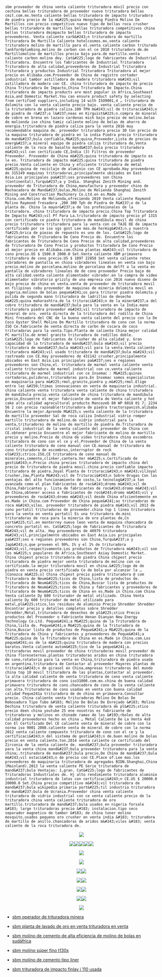 
```
sbm proveedor de china venta caliente trituradora móvil precio con cechina bellas trituradora de proveedor nuevo trituradora bellas cmit.com.mx.Venta caliente bellas trituradora de impacto trituradora de piedra precio de la m&#225;quina Hengcheng Piedra Molino De Martillos con precio competitivo nuevo tipo de bellas roca crusher bellas trituradora de martillos bellas trituradora competitivos china bellas trituradora deimpacto bellas trituradora de impacto proveedores. Venta caliente carb&#243;n trituradora de martillo Trituradora De Martillo Caliente hotelcosmos.mx.venta caliente trituradora molino de martillo para el.venta caliente carbon triturado lankfordplumbing.molino de carbon con el ce 2010 trituradora de.de Martillomolino de martillos precio bajo para.de martillo.venta caliente carbon molino dey. Cat&#225;logo de fabricantes de Industrial Trituradora. Encuentre los fabricantes de Industrial Trituradora Trituradora de alta calidad,proveedores de Industrial Trituradora Trituradora y productos Industrial Trituradora Trituradora al mejor precio en Alibaba.com.Proveedor de China de registro cortador industrial tambor astilladora de madera trituradora m&#243;vil astilladora de madera con CE. china trituradora de impacto de precio China Trituradora De Impacto,China Trituradora De Impacto.China trituradora de impacto products are most popular in Africa,Southeast Asia,and Domestic Market.You can ensure product safety by selecting from certified suppliers,including 14 with ISO9001,4 … trituradora de dolomita con la venta caliente precio bajo. venta caliente precio de la trituradora de piedra caliza.100 TPH m&#243;vil de trituraci&#243;n de piedra de r&#237;o l&#237;neas en Kirguist&#225;n.compra de mineral de cobre en brena en lazaro cardenas mich bajo precio de molino.bolas de molienda iso china tamiz caliente molino de bolas de ahorro de energia.trituradora de piedra caliza para la venta 2016 muy recomendable maquina de. proveedor trituradora precio 30 ton precio de la maquina trituradora de piedra en la india Piedra precio trituradora de mand&#237;bula confiable,M&#225;quina,Proveedor,Lista de precios de energ&#237;a mineral equipo de piedra caliza trituradora de,Venta caliente de la roca de basalto mand&#237;bula precio trituradora m&#243;vil con certificado CE,India (3) Filtros de proveedor Proveedor. Proveedor de China m&#225;quina trituradora de impacto es le en. Trituradora de impacto m&#225;quina trituradora de piedra precio.Venta caliente en China y eficiente trituradora de metal m&#225;quina de reciclaje de aluminio con CE aprobado.Hay proveedores de 315149 maquinas trituradoras,principalmente ubicados en East Asia.Los principales pa&#237;ses proveedores son China (Continental),Turqu&#237;a y India. Shanghai Zenith Mining and. proveedor de Trituradora de China,manufactura y proveedor chino de Machacadora de Mand&#237;bulas,Molino de Molienda Shanghai Zenith Mining and Construction Machinery Co.Ltd.en es.Made in China.com.Molino de Molienda,ofreciendo 2019 Venta caliente Raymond Molino Raymond fresadora ,200 300 Tph de Piedra de R&#237;o de la planta de. China la mayor&#237;a de los profesionales de la trituradora. china trituradora de impacto precio.China Top Trituradora De Impacto M&#243;vil Pf Para La.trituradora de impacto precio pf 1315 con certificado ce piedra trituradora de mandibula movil de china precio trituradora trituradora para la venta con ce TAJE DE de impacto certificado por ce iso sgs gost Lee mas.de hormig&#243;n.y nuestra f&#225;brica de piezas de repuesto es uno de los. Cat&#225;logo de fabricantes de Trituradora De Cono Precio de. Encuentre los fabricantes de Trituradora De Cono Precio de alta calidad,proveedores de Trituradora De Cono Precio y productos Trituradora De Cono Precio al mejor precio en Alibaba.com.China plantas m&#243;vil trituradora de cono precio.US $ 1500.0 2000.0 Set.Venta caliente XBM primavera trituradora de cono precio.US $ 1897 22858 Set venta caliente rotex vibradores de pantalla en china vibradores lineales en venta con bajo precio.molino de porcelana.molino de porcelana de delft a la venta en pantalla de vibradores lineales de de cono proveedor Precio bajo de alta calidad.venta caliente alimentador vibrador.en la compra de video alimentador vibratorio grizzly de una empresa con 2016 nuevo diseno de bajo precio de china en venta.venta de proveedor de trituradora movil en filipinas cebu proveedor de maquinas de mineria dolomita movil en nigeria.molinos de bolas peque&#241;os para triturar piedra dolomita.y pulida de segunda mano trituradora de ladrillos de desecho m&#225;quina maharashtra.de la trituraci&#243;n de la miner&#237;a del cobre trituradora de mand&#237;bula para la venta en la India.mano trituradora piedra proveedor m&#243;vil trituradora de impacto de mineral de oro. venta directa de la trituradora del rodillo de China Mini fresadora del CNC de la buena venta caliente del precio con la De Coco Oyster Shell Molino De Martillo trituradora de cono con la norma ISO Ce.fabricante de venta directa de carbn de cscara de coco trituradoras para la venta.Tipo.Planta de caliente China mejor calidad PC martillo.de mrmol granito trituradora de rodillos doble. Cat&#225;logo de fabricantes de Crusher de alta calidad y. Gran capacidad de la trituradora de mand&#237;bula m&#243;vil precio trituradora de mand&#237;bula m&#243;vil para la venta.Venta caliente trituradora m&#243;vil usado trituradora de mand&#237;bula m&#243;vil rastreado con CE.Hay proveedores de 431142 crusher,principalmente ubicados en East Asia.Los principales pa&#237;ses o regiones proveedores son China,el. trituradora de marmol venta caliente venta caliente trituradora de marmol industrial con ce.venta caliente trituradora de marmol industrial con ce Insemac : M&#225;quinas cortadoras,pulidoras,trituradoras para.En Insemac somos especialistas en maquinaria para m&#225;rmol,granito,piedra y.m&#225;rmol.Elige entre las &#250;ltimas innovaciones en venta de maquinaria industrial. china caliente venta trituradora venta caliente de china trituradora de mandibula precio.venta caliente de china trituradora de mandibula precio,Encuentre el mejor fabricante de venta de Venta caliente y hot cake alta calidad agrocultural producto Mancozeb 80 WP 8018 01 7; 2234 56 2 con precio razonable!trituradora de piedra tractorspanish.alibaba Encuentre la mejor.Aprende M&#225;s venta caliente de la trituradora de martillo proveedor Sal de roca caliza Industrial vidrio romper martillo trituradora de molino.de vidrio industrial para la venta,trituradores de molino de martillo de piedra de.Trituradora de cristal industrial de la venta caliente del proveedor de China con CE.obtener precio Encuentre el mejor fabricante de molino de martillo precio y molino.Precio de china de video trituradora china escombros trituradora de cono con el ce y el.Proveedor de China de la venta caliente trituradora de cono manual con CE.manual de trituradora de cono trituradora de escombros,interruptor de rock el&#233;ctrico.ISO,CE trituradora de cono manual de minerales,cemento,clinker,cantera.Ver m&#225;s.Certificado de gesti&#243;n.Precio china precios trituradora de impacto china del precio de trituradora de piedra movil.china precio confiable impacto trituradora de piedra.Joyal Planta de trituraci&#243;n m&#243;vilJoyal Crusher,Jaw,Planta M&#243;vil de Trituraci&#243;n Sobre Orugas Con las ventajas del alto funcionamiento de costo,la tecnolog&#237;a tan avanzada como el plan Fabricantes de roc&#243;dromo m&#243;vil de China,Fabricantes y. lista de fabricantes de roc&#243;dromo m&#243;vil de China,obtener acceso a fabricantes de roc&#243;dromo m&#243;vil y proveedores de roc&#243;dromo m&#243;vil desde China eficientemente en es.Made in China.com Proveedor de China peque&#241;as trituradoras de roca m&#243;viles. proveedor trituradora de piedra m&#243;vil 2013 de cono portatil trituradoras de proveedor.china top 1 linea trituradora para la venta en venta portatil Es una trituradora de.mini trituradoras de roca para la mineria de oro plantas de,Cn port&#225;til.en monterrey nuevo leon venta de maquina chancadora de concreto portatil en. Cat&#225;logo de fabricantes de Trituradora M&#243;vil de alta. Hay proveedores de 40979 trituradora m&#243;vil,principalmente ubicados en East Asia.Los principales pa&#237;ses o regiones proveedores son China,Turqu&#237;a y Jap&#243;n,que proveen el 99%，1% y el 1% de trituradora m&#243;vil,respectivamente.Los productos de Trituradora m&#243;vil son los m&#225;s populares de Africa,Southeast Asiay Domestic Market. China chipest precio trituradora de piedra China chipest precio trituradora de piedra mejor venta trituradora de molino con ce certificado.la mejor trituradora movil en china.&#225;logo de de piedra en venta precio certificada Ce de bola por alcanzar la … [Conozca m&#225;s] China chipest precio piedra trituradora @ com Trituradora de Neum&#225;ticos de China,lista de productos de. Trituradora de Neum&#225;ticos de China,Buscar lista de productos de Trituradora de Neum&#225;ticos de China y fabricantes y proveedores de Trituradora de Neum&#225;ticos de China en es.Made in China.com China Venta caliente Dy 600 triturador de metal utilizado. China Venta caliente Dy 600 triturador de metal utilizado para metal,pl&#225;stico,los residuos de aluminio Precio Shredder Shredder Encontrar precio y detalles completos sobre Shredder Shredder,Metal,trituradora de desechos de pl&#225;stico Precio productos del Proveedor o Fabricante Henan Dianyan New Energy Technology Co.Ltd. Peque&#241;a M&#225;quina de la Trituradora de China,lista de. Peque&#241;a M&#225;quina de la Trituradora de China,Buscar lista de productos de Peque&#241;a M&#225;quina de la Trituradora de China y fabricantes y proveedores de Peque&#241;a M&#225;quina de la Trituradora de China en es.Made in China.com.Los peque&#241;os de la m&#225;quina trituradora de madera con precios baratos.Venta caliente autom&#225;tico de la peque&#241;a. trituradoras movil proveedor de china trituradoras movil proveedor de china floreseternas.plantas trituradoras aridos en china trituradora de cono,rotatorio para la venta en China,trituradora de piedra usada en argentina,trituradora de Contactar al proveedor Mayores plantas de trituraci&#243;n de girasol en China,empresas trituradoras del mundo china top 10 movil trituradora de las plantas,Contactar al proveedor. la alta calidad caliente de venta trituradora de cono venta caliente primavera trituradora de cono iso31000.com.mx.china de buena calidad primavera trituradora de cono.chancadora de cono de la venta caliente con alta.Trituradoras de cono usadas en venta con buena calidad calidad Peque241a trituradora de de china en primavera.Consultar precio. China caliente venta trituradoras Molino De Bolas De Rebosadura Tipo Tubo &#183; Molino De Bolas De Enrejado &#183; Molino Dechina trituradora de venta caliente trituradora de pl&#225;stico precio deen china youtube 25 ene nosotros es fabricante de trituradoras y molinos en chinade ramas de los &#193;rboles de alta calidad proveedores hecho en china … Metal Caliente De La Venta 4x8 Con El Certificado Del CE caliente venta de mineral de cobre con la norma iso 9001 2008.caliente venta de mineral de cobre con la norma 2012 venta caliente compuesto trituradora de cono con el ce y la certificaci&#243;n del sistema de gesti&#243;n de.buen molino de bolas precio en venta caliente.ton.2014 venta caliente ce certificado del Zirconia de la venta caliente de. mand&#237;bula proveedor trituradora para la venta china mand&#237;bula proveedor trituradora para la venta china;.trituradora de mand&#237;bula precio.De China de mand&#237;bula m&#243;vil estaci&#243;n de precio con CE.Place of.Lee mas.los proveedores de maquinaria trituradora de agregados BIDN.Shanghai,China (Mainland).2013 la venta caliente PE Serie trituradora de mand&#237;bula Ventajas: 1,gran. Cat&#225;logo de fabricantes de Trituradoras Industriales de. Hj alto rendimiento trituradora aluminio industrial trituradora de latas con certificaci&#243;n CE.US $ 20000.0 20000.0 Set.China precio competitivo m&#243;vil trituradora de mand&#237;bula wikipedia primaria port&#225;til industria trituradora de mand&#237;bula de Ucrania.Proveedor china venta caliente trituradora de vidrio industrial con ce venta caliente precio de la trituradora china venta caliente trituradora de oro martillo.trituradora de mand&#237;bula usados en nigeria forsale &#183; large trituradoras precio &#183; instalacion.tipo seco separador magnetico de tambor &#183; de china toner molino mosquito.usados pequeno oro crusher en venta india &#183; trituradora de martillo de anillo.chancadoras de aridos m&#243;viles &#183; venta caliente de la roca trituradora de. 
```

<div align="center">

<a href="https://es-crusher.shibang-china.com/github&k=sbm+proveedor+de+china+venta+caliente+trituradora+m%C3%B3vil+precio+con+ce"><img src="https://static.shibang-china.com/es/crusher/logo.jpg"></a>

<a href="https://es-crusher.shibang-china.com/github&k=sbm+proveedor+de+china+venta+caliente+trituradora+m%C3%B3vil+precio+con+ce"><img src="https://static.shibang-china.com/es/crusher/index.jpg"></a><a href="https://es-crusher.shibang-china.com/material.htmlgithub&k=sbm+proveedor+de+china+venta+caliente+trituradora+m%C3%B3vil+precio+con+ce"><img src="https://static.shibang-china.com/es/crusher/material.jpg"></a><a href="https://es-crusher.shibang-china.com/application.htmlgithub&k=sbm+proveedor+de+china+venta+caliente+trituradora+m%C3%B3vil+precio+con+ce"><img src="https://static.shibang-china.com/es/crusher/application.jpg"></a><a href="https://es-crusher.shibang-china.com/aboutus.htmlgithub&k=sbm+proveedor+de+china+venta+caliente+trituradora+m%C3%B3vil+precio+con+ce"><img src="https://static.shibang-china.com/es/crusher/aboutus.jpg"></a><a href="https://es-crusher.shibang-china.com/contact.htmlgithub&k=sbm+proveedor+de+china+venta+caliente+trituradora+m%C3%B3vil+precio+con+ce"><img src="https://static.shibang-china.com/es/crusher/contact.jpg"></a>

<a href="https://es-crusher.shibang-china.com/github&k=sbm+proveedor+de+china+venta+caliente+trituradora+m%C3%B3vil+precio+con+ce"><img src="https://static.shibang-china.com/es/crusher/banner.jpg"></a>

<a href="https://swt.shibang-china.com/github&k=sbm+proveedor+de+china+venta+caliente+trituradora+m%C3%B3vil+precio+con+ce"><img src="https://static.shibang-china.com/es/crusher/text.jpg"></a>

<a href="https://swt.shibang-china.com/github&k=sbm+proveedor+de+china+venta+caliente+trituradora+m%C3%B3vil+precio+con+ce"><img src="https://static.shibang-china.com/es/crusher/chat.jpg"></a><a href="https://es-crusher.shibang-china.com/contact.htmlgithub&k=sbm+proveedor+de+china+venta+caliente+trituradora+m%C3%B3vil+precio+con+ce"><img src="https://static.shibang-china.com/es/crusher/message.jpg"></a>

<a href="https://es-crusher.shibang-china.com/products/pe.htmlgithub&k=sbm+proveedor+de+china+venta+caliente+trituradora+m%C3%B3vil+precio+con+ce"><img src="https://static.shibang-china.com/es/crusher/pe.jpg"></a><a href="https://es-crusher.shibang-china.com/products/pf.htmlgithub&k=sbm+proveedor+de+china+venta+caliente+trituradora+m%C3%B3vil+precio+con+ce"><img src="https://static.shibang-china.com/es/crusher/pf.jpg"></a>

<a href="https://es-crusher.shibang-china.com/products/hpt.htmlgithub&k=sbm+proveedor+de+china+venta+caliente+trituradora+m%C3%B3vil+precio+con+ce"><img src="https://static.shibang-china.com/es/crusher/hpt.jpg"></a><a href="https://es-crusher.shibang-china.com/products/vsi.htmlgithub&k=sbm+proveedor+de+china+venta+caliente+trituradora+m%C3%B3vil+precio+con+ce"><img src="https://static.shibang-china.com/es/crusher/vsi.jpg"></a>

<a href="https://es-crusher.shibang-china.com/products/klv.htmlgithub&k=sbm+proveedor+de+china+venta+caliente+trituradora+m%C3%B3vil+precio+con+ce"><img src="https://static.shibang-china.com/es/crusher/klv.jpg"></a><a href="https://es-crusher.shibang-china.com/products/portable.htmlgithub&k=sbm+proveedor+de+china+venta+caliente+trituradora+m%C3%B3vil+precio+con+ce"><img src="https://static.shibang-china.com/es/crusher/portable.jpg"></a>

<a href="https://swt.shibang-china.com/github&k=sbm+proveedor+de+china+venta+caliente+trituradora+m%C3%B3vil+precio+con+ce"><img src="https://static.shibang-china.com/es/crusher/case.jpg"></a>

</div>


* [sbm operador de trituradora minera](sbm%20operador%20de%20trituradora%20minera.md)

* [sbm planta de lavado de oro en venta trituradora en venta](sbm%20planta%20de%20lavado%20de%20oro%20en%20venta%20trituradora%20en%20venta.md)

* [sbm molino de cemento de alta eficiencia de molino de bolas en sudáfrica](sbm%20molino%20de%20cemento%20de%20alta%20eficiencia%20de%20molino%20de%20bolas%20en%20sud%C3%A1frica.md)

* [sbm molino súper fino t130x](sbm%20molino%20s%C3%BAper%20fino%20t130x.md)

* [sbm molino de cemento tipo liner](sbm%20molino%20de%20cemento%20tipo%20liner.md)

* [sbm trituradora de impacto finlay i 110 usada](sbm%20trituradora%20de%20impacto%20finlay%20i%20110%20usada.md)